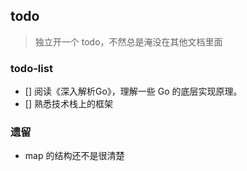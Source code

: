 ## todo
>  独立开一个 todo，不然总是淹没在其他文档里面

### todo-list
- [] 阅读《深入解析Go》，理解一些 Go 的底层实现原理。
- [] 熟悉技术栈上的框架


### 遗留
- map 的结构还不是很清楚